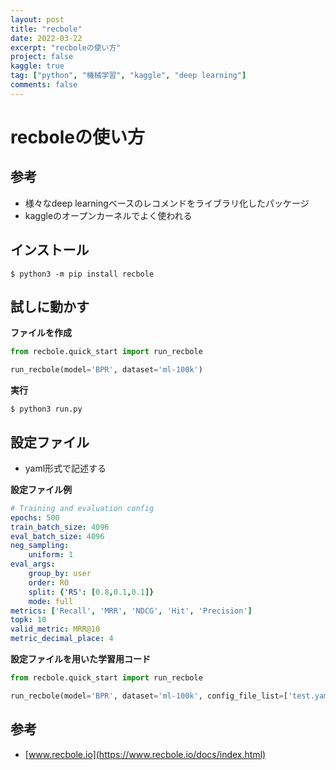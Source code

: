 ```yaml
---
layout: post
title: "recbole"
date: 2022-03-22
excerpt: "recboleの使い方"
project: false
kaggle: true
tag: ["python", "機械学習", "kaggle", "deep learning"]
comments: false
---
```


# recboleの使い方

## 参考
 - 様々なdeep learningベースのレコメンドをライブラリ化したパッケージ
 - kaggleのオープンカーネルでよく使われる

## インストール

```console
$ python3 -m pip install recbole
```

## 試しに動かす 

**ファイルを作成**  
```python
from recbole.quick_start import run_recbole

run_recbole(model='BPR', dataset='ml-100k')
```

**実行**  
```console
$ python3 run.py
```

## 設定ファイル
 - yaml形式で記述する

**設定ファイル例**  
```yaml
# Training and evaluation config
epochs: 500
train_batch_size: 4096
eval_batch_size: 4096
neg_sampling:
    uniform: 1
eval_args:
    group_by: user
    order: RO
    split: {'RS': [0.8,0.1,0.1]}
    mode: full
metrics: ['Recall', 'MRR', 'NDCG', 'Hit', 'Precision']
topk: 10
valid_metric: MRR@10
metric_decimal_place: 4
```

**設定ファイルを用いた学習用コード**  
```python
from recbole.quick_start import run_recbole

run_recbole(model='BPR', dataset='ml-100k', config_file_list=['test.yaml'])
```

## 参考
 - [www.recbole.io](https://www.recbole.io/docs/index.html)

